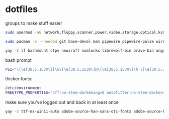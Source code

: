 # dotfiles
groups to make stuff easier
```sh
sudo usermod -aG network,floppy,scanner,power,video,storage,optical,kvm,input,disk,audio $USER
```

```sh
sudo pacman -S --needed git base-devel man pipewire pipewire-pulse wireplumber neovim mpv hdparm bat powertop keepassxc feh fzf btop udisks2 dunst acpi brightnessctl slock pcmanfm-gtk3 ttf-jetbrains-mono-nerd
```
```sh
yay -S lf bashmount ctpv newsraft numlockx librewolf-bin brave-bin ungoogled-chromium-bin compfy invidtui-bin
```
bash prompt
```sh
PS1="\[\e[38;5;153m\][\u\[\e[38;5;153m\]@\[\e[38;5;153m\]\h \[\e[38;5;214m\]\w\[\e[38;5;153m\]]\[\033[0m\]$ "
```

thicker fonts:
```sh
/etc/environment
FREETYPE_PROPERTIES="cff:no-stem-darkening=0 autofitter:no-stem-darkening=0"
```
make sure you've logged out and back in at least once 
```sh
yay -S ttf-ms-win11-auto adobe-source-han-sans-otc-fonts adobe-source-han-serif-otc-fonts noto-fonts noto-fonts-emoji && yay -Rns gnu-free-fonts
```
